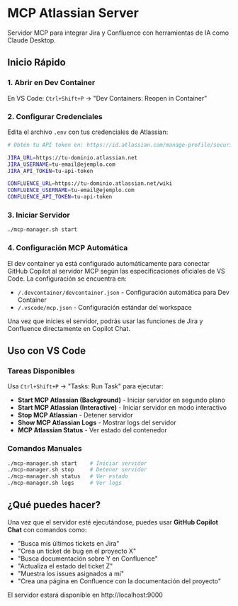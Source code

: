 # MCP Atlassian Server

Servidor MCP para integrar Jira y Confluence con herramientas de IA como Claude Desktop.

## Inicio Rápido

### 1. Abrir en Dev Container
En VS Code: `Ctrl+Shift+P` → "Dev Containers: Reopen in Container"

### 2. Configurar Credenciales
Edita el archivo `.env` con tus credenciales de Atlassian:

```bash
# Obtén tu API token en: https://id.atlassian.com/manage-profile/security/api-tokens

JIRA_URL=https://tu-dominio.atlassian.net
JIRA_USERNAME=tu-email@ejemplo.com
JIRA_API_TOKEN=tu-api-token

CONFLUENCE_URL=https://tu-dominio.atlassian.net/wiki
CONFLUENCE_USERNAME=tu-email@ejemplo.com  
CONFLUENCE_API_TOKEN=tu-api-token
```

### 3. Iniciar Servidor
```bash
./mcp-manager.sh start
```

### 4. Configuración MCP Automática
El dev container ya está configurado automáticamente para conectar GitHub Copilot al servidor MCP según las especificaciones oficiales de VS Code. La configuración se encuentra en:
- `/.devcontainer/devcontainer.json` - Configuración automática para Dev Container
- `/.vscode/mcp.json` - Configuración estándar del workspace

Una vez que inicies el servidor, podrás usar las funciones de Jira y Confluence directamente en Copilot Chat.

## Uso con VS Code

### Tareas Disponibles
Usa `Ctrl+Shift+P` → "Tasks: Run Task" para ejecutar:
- **Start MCP Atlassian (Background)** - Iniciar servidor en segundo plano
- **Start MCP Atlassian (Interactive)** - Iniciar servidor en modo interactivo
- **Stop MCP Atlassian** - Detener servidor
- **Show MCP Atlassian Logs** - Mostrar logs del servidor
- **MCP Atlassian Status** - Ver estado del contenedor

### Comandos Manuales

```bash
./mcp-manager.sh start    # Iniciar servidor
./mcp-manager.sh stop     # Detener servidor  
./mcp-manager.sh status   # Ver estado
./mcp-manager.sh logs     # Ver logs
```

## ¿Qué puedes hacer?

Una vez que el servidor esté ejecutándose, puedes usar **GitHub Copilot Chat** con comandos como:
- "Busca mis últimos tickets en Jira"
- "Crea un ticket de bug en el proyecto X"
- "Busca documentación sobre Y en Confluence"
- "Actualiza el estado del ticket Z"
- "Muestra los issues asignados a mí"
- "Crea una página en Confluence con la documentación del proyecto"

El servidor estará disponible en http://localhost:9000

